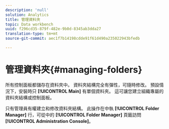 ```yaml
---
description: 'null'
solution: Analytics
title: 管理資料夾
topic: Data workbench
uuid: f296cd35-879f-482e-9b0d-8345ab3dda27
translation-type: tm+mt
source-git-commit: aec1f7b14198cdde91f61d490a235022943bfedb

---
```



# 管理資料夾{#managing-folders}

所有控制面板都儲存在資料夾中。 資料夾結構完全有彈性，可隨時修改。 預設情況下，安裝時只 **[!UICONTROL Main]** 有單個資料夾。 這可讓您建立組織專屬的資料夾結構或控制面板。

只有管理員有權建立和修改資料夾結構。 此操作在中執 **[!UICONTROL Folder Manager]** 行，可從中的 **[!UICONTROL Folder Manager]** 頁籤訪問 **[!UICONTROL Administration Console]**。
